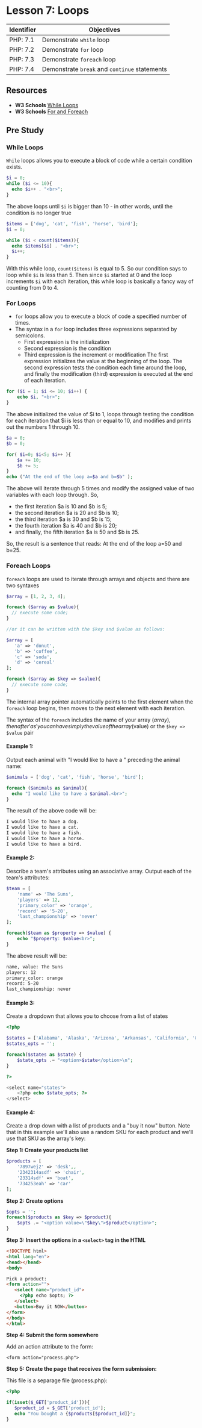 # Lesson 7: Loops

Identifier   | Objectives
-------------|------------
PHP: 7.1     | Demonstrate `while` loop
PHP: 7.2     | Demonstrate `for` loop
PHP: 7.3     | Demonstrate `foreach` loop
PHP: 7.4     | Demonstrate `break` and `continue` statements

## Resources
- __W3 Schools__ [While Loops](http://www.w3schools.com/php/php_looping.asp)
- __W3 Schools__ [For and Foreach](http://www.w3schools.com/php/php_looping_for.asp)

## Pre Study

### While Loops

`While` loops allows you to execute a block of code while a certain condition exists. 

```php
$i = 0;
while ($i <= 10){
  echo $i++ . "<br>";
}
```

The above loops until `$i` is bigger than 10 - in other words, until the condition is no longer true

```php
$items = ['dog', 'cat', 'fish', 'horse', 'bird'];
$i = 0;

while ($i < count($items)){
  echo $items[$i] . "<br>";
  $i++;
}
```

With this while loop, `count($items)` is equal to 5. So our condition says to loop while `$i` is less than 5. Then since `$i` started at 0 and the loop increments `$i` with each iteration, this while loop is basically a fancy way of counting from 0 to 4.

### For Loops

- `for` loops allow you to execute a block of code a specified number of times.
- The syntax in a `for` loop includes three expressions separated by semicolons.
  - First expression is the initialization
  - Second expression is the condition
  - Third expression is the increment or modification
The first expression initializes the value at the beginning of the loop. The second expression tests the condition each time around the loop, and finally the modification (third) expression is executed at the end of each iteration.

```php
for ($i = 1; $i <= 10; $i++) {
    echo $i, "<br>";
}
```

The above initialized the value of $i to 1, loops through testing the condition for each iteration that $i is less than or equal to 10, and modifies and prints out the numbers 1 through 10.  

```php
$a = 0;
$b = 0;

for( $i=0; $i<5; $i++ ){
    $a += 10;
    $b += 5;
}
echo ("At the end of the loop a=$a and b=$b" );
```

The above will iterate through 5 times and modify the assigned value of two variables with each loop through. So, 
- the first iteration $a is 10 and $b is 5; 
- the second iteration $a is 20 and $b is 10; 
- the third iteration $a is 30 and $b is 15; 
- the fourth iteration $a is 40 and $b is 20; 
- and finally, the fifth iteration $a is 50 and $b is 25. 

So, the result is a sentence that reads: At the end of the loop a=50 and b=25.  

### Foreach Loops

`foreach` loops are used to iterate through arrays and objects and there are two syntaxes

```php
$array = [1, 2, 3, 4];

foreach ($array as $value){
  // execute some code;
}

//or it can be written with the $key and $value as follows:

$array = [
   'a' => 'donut',
   'b' => 'coffee',
   'c' => 'soda',
   'd' => 'cereal'
];

foreach ($array as $key => $value){
  // execute some code;
}
```

The internal array pointer automatically points to the first element when the `foreach` loop begins, then moves to the next element with each iteration. 

The syntax of the `foreach` includes the name of your array ($array), then after 'as' you can have simply the value of the array ($value) or the `$key => $value` pair

#### Example 1:

Output each animal with "I would like to have a " preceding the animal name:

```php
$animals = ['dog', 'cat', 'fish', 'horse', 'bird'];

foreach ($animals as $animal){
  echo "I would like to have a $animal.<br>";
}
```

The result of the above code will be:

```html
I would like to have a dog.
I would like to have a cat.
I would like to have a fish.
I would like to have a horse.
I would like to have a bird.
```

#### Example 2:

Describe a team's attributes using an associative array. Output each of the team's attributes:

```php
$team = [
	'name' => 'The Suns',
	'players' => 12,
	'primary_color' => 'orange',
	'record' => '5-20',
	'last_championship' => 'never'
];

foreach($team as $property => $value) {
	echo "$property: $value<br>";
}
```

The above result will be: 

```html
name, value: The Suns
players: 12
primary_color: orange
record: 5-20
last_championship: never
```

#### Example 3:

Create a dropdown that allows you to choose from a list of states

```php
<?php

$states = ['Alabama', 'Alaska', 'Arizona', 'Arkansas', 'California', 'Colorado', 'Connecticut'];
$states_opts = '';

foreach($states as $state) {
    $state_opts .= "<option>$state</option>\n";
}

?>

<select name="states">
    <?php echo $state_opts; ?>
</select>
 ```
 
#### Example 4:

Create a drop down with a list of products and a "buy it now" button. Note that in this example we'll also use a random SKU for each product and we'll use that SKU as the array's key:

**Step 1: Create your products list**

```php
$products = [
	'7897wej2' => 'desk',,
	'2342314asdf' => 'chair',
	'23314sdf' => 'boat',
	'734253eah' => 'car'
];
```

**Step 2: Create options**

```php
$opts = '';
foreach($products as $key => $product){
    $opts .= "<option value=\"$key\">$product</option>";
}
```

**Step 3: Insert the options in a `<select>` tag in the HTML**

```html
<!DOCTYPE html>
<html lang="en">
<head></head>
<body>

Pick a product:
<form action="">
   <select name="product_id">
	 <?php echo $opts; ?>
   </select>
   <button>Buy it NOW</button>
</form>
</body>
</html>
```

**Step 4: Submit the form somewhere**

Add an action attribute to the form:

```
<form action="process.php">
```

**Step 5: Create the page that receives the form submission:**

This file is a separage file (process.php):

```php
<?php

if(isset($_GET['product_id'])){
   $product_id = $_GET['product_id'];
   echo "You bought a {$products[$product_id]}";
}
```
